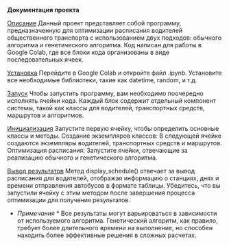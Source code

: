 **Документация проекта**

<ins>Описание</ins>
Данный проект представляет собой программу, предназначенную для оптимизации расписания водителей общественного транспорта с использованием двух подходов: обычного алгоритма и генетического алгоритма. Код написан для работы в Google Colab, где все блоки кода организованы в виде последовательных ячеек.

<ins>Установка</ins>
Перейдите в Google Colab и откройте файл .ipynb.
Установите все необходимые библиотеки, такие как datetime, random, и т.д.

<ins>Запуск</ins>
Чтобы запустить программу, вам необходимо поочередно исполнять ячейки кода. Каждый блок содержит отдельный компонент системы, такой как классы для водителей, транспортных средств, маршрутов и алгоритмов.

<ins>Инициализация</ins>
Запустите первую ячейку, чтобы определить основные классы и методы.
Создание экземпляров классов: В следующей ячейке создаются экземпляры водителей, транспортных средств и маршрутов.
Оптимизация расписания: Запустите ячейки, отвечающие за реализацию обычного и генетического алгоритма.

<ins>Вывод результатов</ins>
Метод display_schedule() отвечает за вывод расписания для водителей, отображая информацию о станциях, днях и времени отправления автобусов в формате таблицы. Убедитесь, что вы запустили ячейку с этим методом после завершения процесса оптимизации для получения результатов.

* *Примечания* *
Все результаты могут варьироваться в зависимости от используемого алгоритма. Генетический алгоритм, как правило, требует более длительного времени на выполнение, но способен находить более эффективные решения в сложных расчетах.
